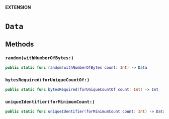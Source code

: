 **EXTENSION**

# `Data`

## Methods
### `random(withNumberOfBytes:)`

```swift
public static func random(withNumberOfBytes count: Int) -> Data
```

### `bytesRequired(forUniqueCountOf:)`

```swift
public static func bytesRequired(forUniqueCountOf count: Int) -> Int
```

### `uniqueIdentifier(forMinimumCount:)`

```swift
public static func uniqueIdentifier(forMinimumCount count: Int) -> Data
```

